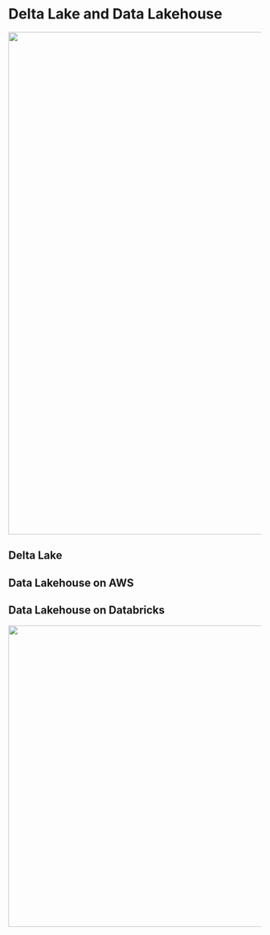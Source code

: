# Delta Lake and Data Lakehouse

<img width=1000px src=https://user-images.githubusercontent.com/46085656/185817547-6ee552c3-dca1-4466-81e3-1753fa47677a.png>

## Delta Lake

## Data Lakehouse on AWS

## Data Lakehouse on Databricks
<img width=600px src=https://user-images.githubusercontent.com/46085656/185817658-0376bcca-02bf-4d50-958b-d72f12c5b243.png>
